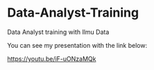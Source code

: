 # Data-Analyst-Training
Data Analyst training with Ilmu Data

You can see my presentation with the link below:

https://youtu.be/iF-uONzaMQk
